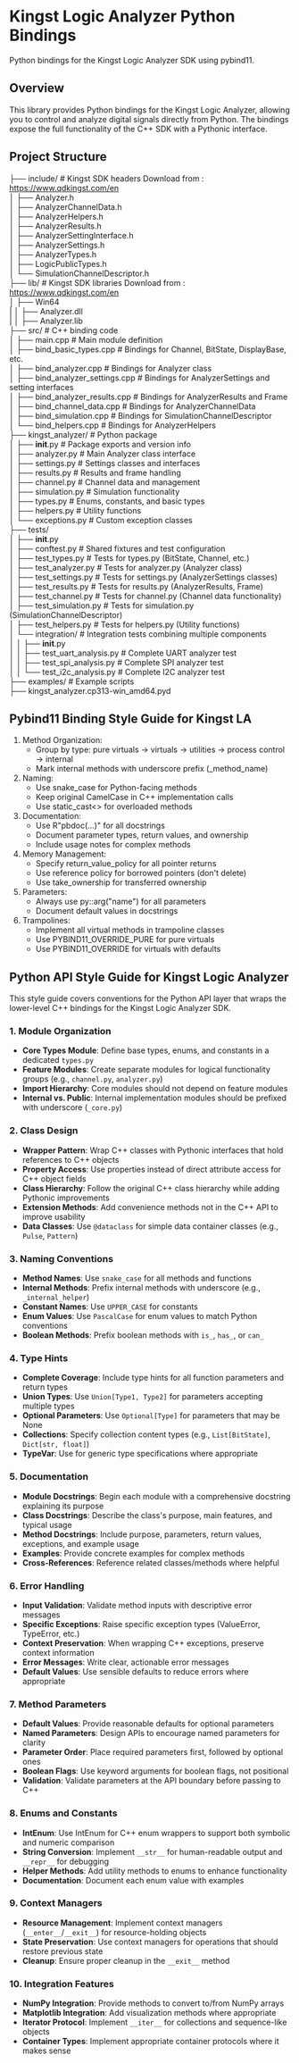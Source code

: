 # Kingst Logic Analyzer Python Bindings

Python bindings for the Kingst Logic Analyzer SDK using pybind11.

## Overview

This library provides Python bindings for the Kingst Logic Analyzer, allowing you to control and analyze digital signals directly from Python. The bindings expose the full functionality of the C++ SDK with a Pythonic interface.


## Project  Structure
  
├── include/ # Kingst SDK headers Download from : https://www.qdkingst.com/en  
│ ├── Analyzer.h  
│ ├── AnalyzerChannelData.h  
│ ├── AnalyzerHelpers.h  
│ ├── AnalyzerResults.h  
│ ├── AnalyzerSettingInterface.h  
│ ├── AnalyzerSettings.h  
│ ├── AnalyzerTypes.h  
│ ├── LogicPublicTypes.h  
│ └── SimulationChannelDescriptor.h  
├── lib/ # Kingst SDK libraries Download from : https://www.qdkingst.com/en  
│ ├── Win64  
| │ ├── Analyzer.dll  
| │ ├── Analyzer.lib  
├── src/ # C++ binding code  
│ ├── main.cpp                    # Main module definition  
│ ├── bind_basic_types.cpp        # Bindings for Channel, BitState, DisplayBase, etc.  
│ ├── bind_analyzer.cpp           # Bindings for Analyzer class  
│ ├── bind_analyzer_settings.cpp  # Bindings for AnalyzerSettings and setting interfaces  
│ ├── bind_analyzer_results.cpp   # Bindings for AnalyzerResults and Frame  
│ ├── bind_channel_data.cpp       # Bindings for AnalyzerChannelData  
│ ├── bind_simulation.cpp         # Bindings for SimulationChannelDescriptor  
│ └── bind_helpers.cpp            # Bindings for AnalyzerHelpers  
├── kingst_analyzer/ # Python package  
│ ├── __init__.py              # Package exports and version info  
│ ├── analyzer.py              # Main Analyzer class interface  
│ ├── settings.py              # Settings classes and interfaces  
│ ├── results.py               # Results and frame handling  
│ ├── channel.py               # Channel data and management  
│ ├── simulation.py            # Simulation functionality  
│ ├── types.py                 # Enums, constants, and basic types  
│ ├── helpers.py               # Utility functions  
│ └── exceptions.py            # Custom exception classes  
├── tests/  
│ ├── __init__.py  
│ ├── conftest.py                  # Shared fixtures and test configuration  
│ ├── test_types.py                # Tests for types.py (BitState, Channel, etc.)  
│ ├── test_analyzer.py             # Tests for analyzer.py (Analyzer class)  
│ ├── test_settings.py             # Tests for settings.py (AnalyzerSettings classes)  
│ ├── test_results.py              # Tests for results.py (AnalyzerResults, Frame)  
│ ├── test_channel.py              # Tests for channel.py (Channel data functionality)  
│ ├── test_simulation.py           # Tests for simulation.py (SimulationChannelDescriptor)  
│ ├── test_helpers.py              # Tests for helpers.py (Utility functions)  
│ └── integration/                 # Integration tests combining multiple components  
│ │ ├── __init__.py  
│ │ ├── test_uart_analysis.py    # Complete UART analyzer test  
│ │ ├── test_spi_analysis.py     # Complete SPI analyzer test  
│ │ └── test_i2c_analysis.py     # Complete I2C analyzer test  
├── examples/ # Example scripts  
├── kingst_analyzer.cp313-win_amd64.pyd  
  
## Pybind11 Binding Style Guide for Kingst LA

1. Method Organization:
   - Group by type: pure virtuals → virtuals → utilities → process control → internal
   - Mark internal methods with underscore prefix (_method_name)
2. Naming:
   - Use snake_case for Python-facing methods
   - Keep original CamelCase in C++ implementation calls
   - Use static_cast<> for overloaded methods
3. Documentation:
   - Use R"pbdoc(...)" for all docstrings
   - Document parameter types, return values, and ownership
   - Include usage notes for complex methods
4. Memory Management:
   - Specify return_value_policy for all pointer returns
   - Use reference policy for borrowed pointers (don't delete)
   - Use take_ownership for transferred ownership
5. Parameters:
   - Always use py::arg("name") for all parameters
   - Document default values in docstrings
6. Trampolines:
   - Implement all virtual methods in trampoline classes
   - Use PYBIND11_OVERRIDE_PURE for pure virtuals
   - Use PYBIND11_OVERRIDE for virtuals with defaults

## Python API Style Guide for Kingst Logic Analyzer

This style guide covers conventions for the Python API layer that wraps the lower-level C++ bindings for the Kingst Logic Analyzer SDK.

### 1. Module Organization

- **Core Types Module**: Define base types, enums, and constants in a dedicated `types.py`
- **Feature Modules**: Create separate modules for logical functionality groups (e.g., `channel.py`, `analyzer.py`) 
- **Import Hierarchy**: Core modules should not depend on feature modules
- **Internal vs. Public**: Internal implementation modules should be prefixed with underscore (`_core.py`)

### 2. Class Design

- **Wrapper Pattern**: Wrap C++ classes with Pythonic interfaces that hold references to C++ objects
- **Property Access**: Use properties instead of direct attribute access for C++ object fields
- **Class Hierarchy**: Follow the original C++ class hierarchy while adding Pythonic improvements
- **Extension Methods**: Add convenience methods not in the C++ API to improve usability
- **Data Classes**: Use `@dataclass` for simple data container classes (e.g., `Pulse`, `Pattern`)

### 3. Naming Conventions

- **Method Names**: Use `snake_case` for all methods and functions
- **Internal Methods**: Prefix internal methods with underscore (e.g., `_internal_helper`)
- **Constant Names**: Use `UPPER_CASE` for constants
- **Enum Values**: Use `PascalCase` for enum values to match Python conventions
- **Boolean Methods**: Prefix boolean methods with `is_`, `has_`, or `can_`

### 4. Type Hints

- **Complete Coverage**: Include type hints for all function parameters and return types
- **Union Types**: Use `Union[Type1, Type2]` for parameters accepting multiple types
- **Optional Parameters**: Use `Optional[Type]` for parameters that may be None
- **Collections**: Specify collection content types (e.g., `List[BitState]`, `Dict[str, float]`)
- **TypeVar**: Use for generic type specifications where appropriate

### 5. Documentation

- **Module Docstrings**: Begin each module with a comprehensive docstring explaining its purpose
- **Class Docstrings**: Describe the class's purpose, main features, and typical usage
- **Method Docstrings**: Include purpose, parameters, return values, exceptions, and example usage
- **Examples**: Provide concrete examples for complex methods
- **Cross-References**: Reference related classes/methods where helpful

### 6. Error Handling

- **Input Validation**: Validate method inputs with descriptive error messages
- **Specific Exceptions**: Raise specific exception types (ValueError, TypeError, etc.)
- **Context Preservation**: When wrapping C++ exceptions, preserve context information
- **Error Messages**: Write clear, actionable error messages
- **Default Values**: Use sensible defaults to reduce errors where appropriate

### 7. Method Parameters

- **Default Values**: Provide reasonable defaults for optional parameters
- **Named Parameters**: Design APIs to encourage named parameters for clarity
- **Parameter Order**: Place required parameters first, followed by optional ones
- **Boolean Flags**: Use keyword arguments for boolean flags, not positional
- **Validation**: Validate parameters at the API boundary before passing to C++

### 8. Enums and Constants

- **IntEnum**: Use IntEnum for C++ enum wrappers to support both symbolic and numeric comparison
- **String Conversion**: Implement `__str__` for human-readable output and `__repr__` for debugging
- **Helper Methods**: Add utility methods to enums to enhance functionality
- **Documentation**: Document each enum value with examples

### 9. Context Managers

- **Resource Management**: Implement context managers (`__enter__`/`__exit__`) for resource-holding objects
- **State Preservation**: Use context managers for operations that should restore previous state
- **Cleanup**: Ensure proper cleanup in the `__exit__` method

### 10. Integration Features

- **NumPy Integration**: Provide methods to convert to/from NumPy arrays
- **Matplotlib Integration**: Add visualization methods where appropriate
- **Iterator Protocol**: Implement `__iter__` for collections and sequence-like objects
- **Container Types**: Implement appropriate container protocols where it makes sense